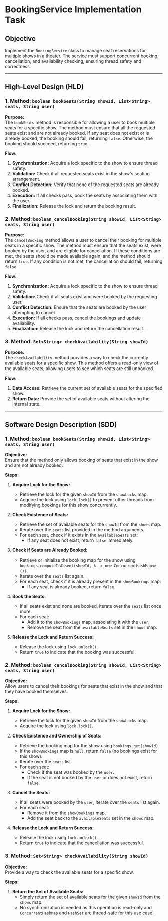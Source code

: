 # BookingService Implementation Task

## Objective
Implement the `BookingService` class to manage seat reservations for multiple shows in a theater. The service must support concurrent booking, cancellation, and availability checking, ensuring thread safety and correctness.

---

## High-Level Design (HLD)

### 1. Method: `boolean bookSeats(String showId, List<String> seats, String user)`

**Purpose:**  
The `bookSeats` method is responsible for allowing a user to book multiple seats for a specific show. The method must ensure that all the requested seats exist and are not already booked. If any seat does not exist or is already booked, the booking should fail, returning `false`. Otherwise, the booking should succeed, returning `true`.

**Flow:**
1. **Synchronization:** Acquire a lock specific to the show to ensure thread safety.
2. **Validation:** Check if all requested seats exist in the show's seating arrangement.
3. **Conflict Detection:** Verify that none of the requested seats are already booked.
4. **Execution:** If all checks pass, book the seats by associating them with the user.
5. **Finalization:** Release the lock and return the booking result.

### 2. Method: `boolean cancelBooking(String showId, List<String> seats, String user)`

**Purpose:**  
The `cancelBooking` method allows a user to cancel their booking for multiple seats in a specific show. The method must ensure that the seats exist, were booked by the user, and are eligible for cancellation. If these conditions are met, the seats should be made available again, and the method should return `true`. If any condition is not met, the cancellation should fail, returning `false`.

**Flow:**
1. **Synchronization:** Acquire a lock specific to the show to ensure thread safety.
2. **Validation:** Check if all seats exist and were booked by the requesting user.
3. **Conflict Detection:** Ensure that the seats are booked by the user attempting to cancel.
4. **Execution:** If all checks pass, cancel the bookings and update availability.
5. **Finalization:** Release the lock and return the cancellation result.

### 3. Method: `Set<String> checkAvailability(String showId)`

**Purpose:**  
The `checkAvailability` method provides a way to check the currently available seats for a specific show. This method offers a read-only view of the available seats, allowing users to see which seats are still unbooked.

**Flow:**
1. **Data Access:** Retrieve the current set of available seats for the specified show.
2. **Return Data:** Provide the set of available seats without altering the internal state.

---

## Software Design Description (SDD)

### 1. Method: `boolean bookSeats(String showId, List<String> seats, String user)`

**Objective:**  
Ensure that the method only allows booking of seats that exist in the show and are not already booked.

**Steps:**

1. **Acquire Lock for the Show:**
    - Retrieve the lock for the given `showId` from the `showLocks` map.
    - Acquire the lock using `lock.lock()` to prevent other threads from modifying bookings for this show concurrently.

2. **Check Existence of Seats:**
    - Retrieve the set of available seats for the `showId` from the `shows` map.
    - Iterate over the `seats` list provided in the method arguments.
    - For each seat, check if it exists in the `availableSeats` set:
        - If any seat does not exist, return `false` immediately.

3. **Check if Seats are Already Booked:**
    - Retrieve or initialize the booking map for the show using `bookings.computeIfAbsent(showId, k -> new ConcurrentHashMap<>())`.
    - Iterate over the `seats` list again.
    - For each seat, check if it is already present in the `showBookings` map:
        - If any seat is already booked, return `false`.

4. **Book the Seats:**
    - If all seats exist and none are booked, iterate over the `seats` list once more.
    - For each seat:
        - Add it to the `showBookings` map, associating it with the `user`.
        - Remove the seat from the `availableSeats` set in the `shows` map.

5. **Release the Lock and Return Success:**
    - Release the lock using `lock.unlock()`.
    - Return `true` to indicate that the booking was successful.

### 2. Method: `boolean cancelBooking(String showId, List<String> seats, String user)`

**Objective:**  
Allow users to cancel their bookings for seats that exist in the show and that they have booked themselves.

**Steps:**

1. **Acquire Lock for the Show:**
    - Retrieve the lock for the given `showId` from the `showLocks` map.
    - Acquire the lock using `lock.lock()`.

2. **Check Existence and Ownership of Seats:**
    - Retrieve the booking map for the show using `bookings.get(showId)`.
    - If the `showBookings` map is `null`, return `false` (no bookings exist for this show).
    - Iterate over the `seats` list.
    - For each seat:
        - Check if the seat was booked by the `user`.
        - If the seat is not booked by the `user` or does not exist, return `false`.

3. **Cancel the Seats:**
    - If all seats were booked by the `user`, iterate over the `seats` list again.
    - For each seat:
        - Remove it from the `showBookings` map.
        - Add the seat back to the `availableSeats` set in the `shows` map.

4. **Release the Lock and Return Success:**
    - Release the lock using `lock.unlock()`.
    - Return `true` to indicate that the cancellation was successful.

### 3. Method: `Set<String> checkAvailability(String showId)`

**Objective:**  
Provide a way to check the available seats for a specific show.

**Steps:**

1. **Return the Set of Available Seats:**
    - Simply return the set of available seats for the given `showId` from the `shows` map.
    - No synchronization is needed as this operation is read-only and `ConcurrentHashMap` and `HashSet` are thread-safe for this use case.
